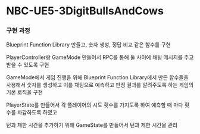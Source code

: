 # NBC-UE5-3DigitBullsAndCows

### 구현 과정
Blueprint Function Library 만들고, 숫자 생성, 정답 비교 같은 함수를 구현

PlayerController랑 GameMode 만들어서 RPC를 통해 둘 사이에 채팅 메시지를 주고 받을 수 있도록 구현

GameMode에서 게임 진행을 위해 Blueprint Function Library에서 만든 함수들을 사용해서 숫자를 생성하고 이를 채팅으로 예측하고 판정 결과를 알려주도록 하는 게임의 기본 로직을 구현

PlayerState를 만들어서 각 플레이어의 시도 횟수를 가지도록 하여 예측할 때 마다 횟수를 차감하도록 하였고

턴과 제한 시간을 추가하기 위해 GameState를 만들어서 턴과 제한 시간을 관리

